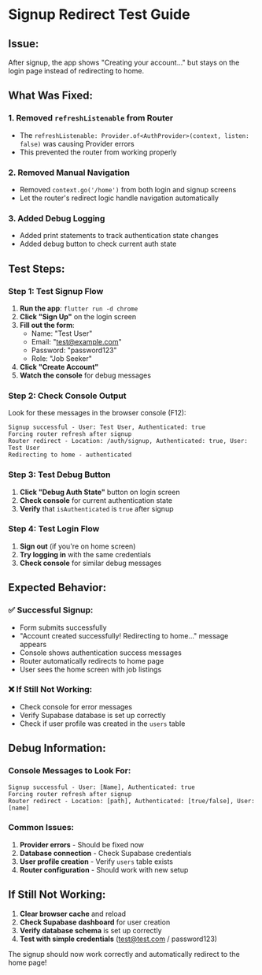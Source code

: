# Signup Redirect Test Guide

## **Issue:**
After signup, the app shows "Creating your account..." but stays on the login page instead of redirecting to home.

## **What Was Fixed:**

### **1. Removed `refreshListenable` from Router**
- The `refreshListenable: Provider.of<AuthProvider>(context, listen: false)` was causing Provider errors
- This prevented the router from working properly

### **2. Removed Manual Navigation**
- Removed `context.go('/home')` from both login and signup screens
- Let the router's redirect logic handle navigation automatically

### **3. Added Debug Logging**
- Added print statements to track authentication state changes
- Added debug button to check current auth state

## **Test Steps:**

### **Step 1: Test Signup Flow**
1. **Run the app**: `flutter run -d chrome`
2. **Click "Sign Up"** on the login screen
3. **Fill out the form**:
   - Name: "Test User"
   - Email: "test@example.com"
   - Password: "password123"
   - Role: "Job Seeker"
4. **Click "Create Account"**
5. **Watch the console** for debug messages

### **Step 2: Check Console Output**
Look for these messages in the browser console (F12):
```
Signup successful - User: Test User, Authenticated: true
Forcing router refresh after signup
Router redirect - Location: /auth/signup, Authenticated: true, User: Test User
Redirecting to home - authenticated
```

### **Step 3: Test Debug Button**
1. **Click "Debug Auth State"** button on login screen
2. **Check console** for current authentication state
3. **Verify** that `isAuthenticated` is `true` after signup

### **Step 4: Test Login Flow**
1. **Sign out** (if you're on home screen)
2. **Try logging in** with the same credentials
3. **Check console** for similar debug messages

## **Expected Behavior:**

### **✅ Successful Signup:**
- Form submits successfully
- "Account created successfully! Redirecting to home..." message appears
- Console shows authentication success messages
- Router automatically redirects to home page
- User sees the home screen with job listings

### **❌ If Still Not Working:**
- Check console for error messages
- Verify Supabase database is set up correctly
- Check if user profile was created in the `users` table

## **Debug Information:**

### **Console Messages to Look For:**
```
Signup successful - User: [Name], Authenticated: true
Forcing router refresh after signup
Router redirect - Location: [path], Authenticated: [true/false], User: [name]
```

### **Common Issues:**
1. **Provider errors** - Should be fixed now
2. **Database connection** - Check Supabase credentials
3. **User profile creation** - Verify `users` table exists
4. **Router configuration** - Should work with new setup

## **If Still Not Working:**

1. **Clear browser cache** and reload
2. **Check Supabase dashboard** for user creation
3. **Verify database schema** is set up correctly
4. **Test with simple credentials** (test@test.com / password123)

The signup should now work correctly and automatically redirect to the home page!
